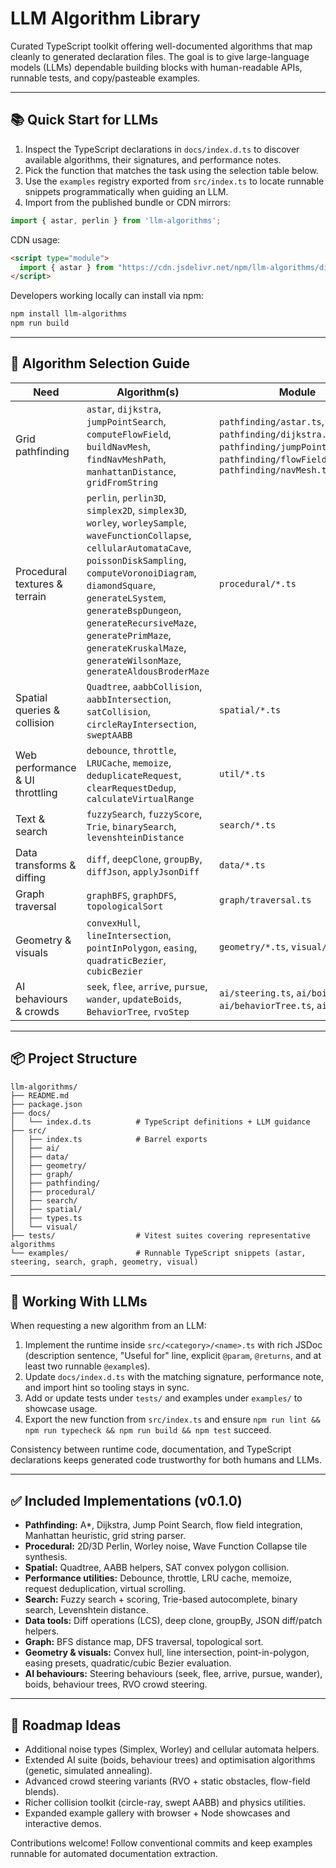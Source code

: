 # LLM Algorithm Library

Curated TypeScript toolkit offering well-documented algorithms that map cleanly to generated declaration files. The goal is to give large-language models (LLMs) dependable building blocks with human-readable APIs, runnable tests, and copy/pasteable examples.

---

## 📚 Quick Start for LLMs

1. Inspect the TypeScript declarations in `docs/index.d.ts` to discover available algorithms, their signatures, and performance notes.
2. Pick the function that matches the task using the selection table below.
3. Use the `examples` registry exported from `src/index.ts` to locate runnable snippets programmatically when guiding an LLM.
4. Import from the published bundle or CDN mirrors:

```ts
import { astar, perlin } from 'llm-algorithms';
```

CDN usage:
```html
<script type="module">
  import { astar } from "https://cdn.jsdelivr.net/npm/llm-algorithms/dist/index.js";
</script>
```

Developers working locally can install via npm:

```bash
npm install llm-algorithms
npm run build
```

---

## 🎯 Algorithm Selection Guide

| Need | Algorithm(s) | Module | Example |
| ---- | ------------ | ------ | ------- |
| Grid pathfinding | `astar`, `dijkstra`, `jumpPointSearch`, `computeFlowField`, `buildNavMesh`, `findNavMeshPath`, `manhattanDistance`, `gridFromString` | `pathfinding/astar.ts`, `pathfinding/dijkstra.ts`, `pathfinding/jumpPointSearch.ts`, `pathfinding/flowField.ts`, `pathfinding/navMesh.ts` | `examples/astar.ts`, `examples/flowField.ts`, `examples/navMesh.ts` |
| Procedural textures & terrain | `perlin`, `perlin3D`, `simplex2D`, `simplex3D`, `worley`, `worleySample`, `waveFunctionCollapse`, `cellularAutomataCave`, `poissonDiskSampling`, `computeVoronoiDiagram`, `diamondSquare`, `generateLSystem`, `generateBspDungeon`, `generateRecursiveMaze`, `generatePrimMaze`, `generateKruskalMaze`, `generateWilsonMaze`, `generateAldousBroderMaze` | `procedural/*.ts` | `examples/simplex.ts`, `examples/worley.ts`, `examples/waveFunctionCollapse.ts`, `examples/cellularAutomata.ts`, `examples/poissonDisk.ts`, `examples/voronoi.ts`, `examples/diamondSquare.ts`, `examples/lSystem.ts`, `examples/dungeonBsp.ts`, `examples/mazeRecursive.ts`, `examples/mazePrim.ts`, `examples/mazeKruskal.ts`, `examples/mazeWilson.ts`, `examples/mazeAldous.ts` |
| Spatial queries & collision | `Quadtree`, `aabbCollision`, `aabbIntersection`, `satCollision`, `circleRayIntersection`, `sweptAABB` | `spatial/*.ts` | `examples/sat.ts` |
| Web performance & UI throttling | `debounce`, `throttle`, `LRUCache`, `memoize`, `deduplicateRequest`, `clearRequestDedup`, `calculateVirtualRange` | `util/*.ts` | `examples/requestDedup.ts`, `examples/virtualScroll.ts` |
| Text & search | `fuzzySearch`, `fuzzyScore`, `Trie`, `binarySearch`, `levenshteinDistance` | `search/*.ts` | `examples/search.ts` |
| Data transforms & diffing | `diff`, `deepClone`, `groupBy`, `diffJson`, `applyJsonDiff` | `data/*.ts` | `examples/jsonDiff.ts` |
| Graph traversal | `graphBFS`, `graphDFS`, `topologicalSort` | `graph/traversal.ts` | `examples/graph.ts` |
| Geometry & visuals | `convexHull`, `lineIntersection`, `pointInPolygon`, `easing`, `quadraticBezier`, `cubicBezier` | `geometry/*.ts`, `visual/*.ts` | `examples/geometry.ts`, `examples/visual.ts` |
| AI behaviours & crowds | `seek`, `flee`, `arrive`, `pursue`, `wander`, `updateBoids`, `BehaviorTree`, `rvoStep` | `ai/steering.ts`, `ai/boids.ts`, `ai/behaviorTree.ts`, `ai/rvo.ts` | `examples/steering.ts`, `examples/boids.ts`, `examples/rvo.ts` |

---

## 📦 Project Structure

```
llm-algorithms/
├── README.md
├── package.json
├── docs/
│   └── index.d.ts          # TypeScript definitions + LLM guidance
├── src/
│   ├── index.ts            # Barrel exports
│   ├── ai/
│   ├── data/
│   ├── geometry/
│   ├── graph/
│   ├── pathfinding/
│   ├── procedural/
│   ├── search/
│   ├── spatial/
│   ├── types.ts
│   └── visual/
├── tests/                  # Vitest suites covering representative algorithms
└── examples/               # Runnable TypeScript snippets (astar, steering, search, graph, geometry, visual)
```

---

## 🧠 Working With LLMs

When requesting a new algorithm from an LLM:

1. Implement the runtime inside `src/<category>/<name>.ts` with rich JSDoc (description sentence, "Useful for" line, explicit `@param`, `@returns`, and at least two runnable `@example`s).
2. Update `docs/index.d.ts` with the matching signature, performance note, and import hint so tooling stays in sync.
3. Add or update tests under `tests/` and examples under `examples/` to showcase usage.
4. Export the new function from `src/index.ts` and ensure `npm run lint && npm run typecheck && npm run build && npm test` succeed.

Consistency between runtime code, documentation, and TypeScript declarations keeps generated code trustworthy for both humans and LLMs.

---

## ✅ Included Implementations (v0.1.0)

- **Pathfinding:** A*, Dijkstra, Jump Point Search, flow field integration, Manhattan heuristic, grid string parser.
- **Procedural:** 2D/3D Perlin, Worley noise, Wave Function Collapse tile synthesis.
- **Spatial:** Quadtree, AABB helpers, SAT convex polygon collision.
- **Performance utilities:** Debounce, throttle, LRU cache, memoize, request deduplication, virtual scrolling.
- **Search:** Fuzzy search + scoring, Trie-based autocomplete, binary search, Levenshtein distance.
- **Data tools:** Diff operations (LCS), deep clone, groupBy, JSON diff/patch helpers.
- **Graph:** BFS distance map, DFS traversal, topological sort.
- **Geometry & visuals:** Convex hull, line intersection, point-in-polygon, easing presets, quadratic/cubic Bezier evaluation.
- **AI behaviours:** Steering behaviours (seek, flee, arrive, pursue, wander), boids, behaviour trees, RVO crowd steering.

---

## 🔭 Roadmap Ideas

- Additional noise types (Simplex, Worley) and cellular automata helpers.
- Extended AI suite (boids, behaviour trees) and optimisation algorithms (genetic, simulated annealing).
- Advanced crowd steering variants (RVO + static obstacles, flow-field blends).
- Richer collision toolkit (circle-ray, swept AABB) and physics utilities.
- Expanded example gallery with browser + Node showcases and interactive demos.

Contributions welcome! Follow conventional commits and keep examples runnable for automated documentation extraction.
